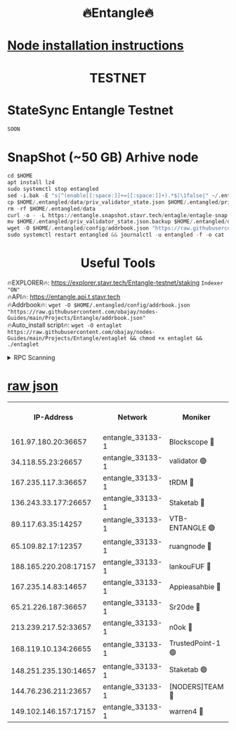 <h1 align="center"> 🔥Entangle🔥</h1>

[Node installation instructions](https://github.com/obajay/nodes-Guides/tree/main/Projects/Entangle)
=

<h1 align="center"> TESTNET</h1>

# StateSync Entangle Testnet
```python
SOON
```
# SnapShot (~50 GB) Arhive node
```python
cd $HOME
apt install lz4
sudo systemctl stop entangled
sed -i.bak -E "s|^(enable[[:space:]]+=[[:space:]]+).*$|\1false|" ~/.entangled/config/config.toml
cp $HOME/.entangled/data/priv_validator_state.json $HOME/.entangled/priv_validator_state.json.backup
rm -rf $HOME/.entangled/data
curl -o - -L https://entangle.snapshot.stavr.tech/entagle/entagle-snap.tar.lz4 | lz4 -c -d - | tar -x -C $HOME/.entangled --strip-components 2
mv $HOME/.entangled/priv_validator_state.json.backup $HOME/.entangled/data/priv_validator_state.json
wget -O $HOME/.entangled/config/addrbook.json "https://raw.githubusercontent.com/obajay/nodes-Guides/main/Projects/Entangle/addrbook.json"
sudo systemctl restart entangled && journalctl -u entangled -f -o cat
```
 <h1 align="center"> Useful Tools</h1>
 
🔥EXPLORER🔥: https://explorer.stavr.tech/Entangle-testnet/staking        `Indexer "ON"` \
🔥API🔥:      https://entangle.api.t.stavr.tech \
🔥Addrbook🔥: ```wget -O $HOME/.entangled/config/addrbook.json "https://raw.githubusercontent.com/obajay/nodes-Guides/main/Projects/Entangle/addrbook.json"``` \
🔥Auto_install script🔥:  `wget -O entaglet https://raw.githubusercontent.com/obajay/nodes-Guides/main/Projects/Entangle/entaglet && chmod +x entaglet && ./entaglet`


<details>
<summary>RPC Scanning</summary>

<h2 align="center"> We scan nodes in real time every 4 hours. And we provide the final result of RPC endpoints.
We cannot influence the operation of these nodes in any way. </h2>


```python
If Voting Power is higher than 0 --> then the Node is a validator of the network and may be subject to attack and be a potential threat to the chain.
```
```python
We marked such validators with a red symbol
```

</details>

[raw json](https://rpc-check.entangt.stavr.tech/entangt/rpc-entangt-result.json)
=


<table><tr><th>IP-Address</th><th>Network</th><th>Moniker</th><th>Latest Block Height</th><th>Earliest Block Height</th><th>Catching Up</th><th>Tx Index</th><th>Voting Power</th><th>Scan Time</th></tr><tr><td>161.97.180.20:36657</td><td>entangle_33133-1</td><td>Blockscope 🔴</td><td>2363343</td><td>1</td><td>False</td><td>off</td><td>293678608163514</td><td>2024-02-26T01:57:01.197971050UTC</td></tr><tr><td>34.118.55.23:26657</td><td>entangle_33133-1</td><td>validator 🟢</td><td>2363343</td><td>1</td><td>False</td><td>on</td><td>0</td><td>2024-02-26T01:57:02.034373103UTC</td></tr><tr><td>167.235.117.3:36657</td><td>entangle_33133-1</td><td>tRDM 🔴</td><td>2363347</td><td>1</td><td>False</td><td>on</td><td>203172357726540</td><td>2024-02-26T01:57:24.996956856UTC</td></tr><tr><td>136.243.33.177:26657</td><td>entangle_33133-1</td><td>Staketab 🔴</td><td>2363345</td><td>660001</td><td>False</td><td>on</td><td>156926797365779</td><td>2024-02-26T01:57:13.771607414UTC</td></tr><tr><td>89.117.63.35:14257</td><td>entangle_33133-1</td><td>VTB-ENTANGLE 🟢</td><td>2363344</td><td>1162001</td><td>False</td><td>off</td><td>0</td><td>2024-02-26T01:57:08.789769682UTC</td></tr><tr><td>65.109.82.17:12357</td><td>entangle_33133-1</td><td>ruangnode 🔴</td><td>2363343</td><td>1312001</td><td>False</td><td>off</td><td>528047571700022</td><td>2024-02-26T01:57:01.619181117UTC</td></tr><tr><td>188.165.220.208:17157</td><td>entangle_33133-1</td><td>lankouFUF 🔴</td><td>2363343</td><td>1910001</td><td>False</td><td>off</td><td>323265575574352</td><td>2024-02-26T01:57:02.351877651UTC</td></tr><tr><td>167.235.14.83:14657</td><td>entangle_33133-1</td><td>Appieasahbie 🔴</td><td>2363347</td><td>2042001</td><td>False</td><td>on</td><td>43255987460113466</td><td>2024-02-26T01:57:24.594314048UTC</td></tr><tr><td>65.21.226.187:36657</td><td>entangle_33133-1</td><td>Sr20de 🔴</td><td>2363343</td><td>2049001</td><td>False</td><td>off</td><td>57885825571268</td><td>2024-02-26T01:57:00.891454182UTC</td></tr><tr><td>213.239.217.52:33657</td><td>entangle_33133-1</td><td>n0ok 🔴</td><td>2363346</td><td>2263346</td><td>False</td><td>off</td><td>46597952882542907</td><td>2024-02-26T01:57:18.106254823UTC</td></tr><tr><td>168.119.10.134:26655</td><td>entangle_33133-1</td><td>TrustedPoint-1 🟢</td><td>2363348</td><td>2268001</td><td>False</td><td>off</td><td>0</td><td>2024-02-26T01:57:25.228598825UTC</td></tr><tr><td>148.251.235.130:14657</td><td>entangle_33133-1</td><td>Staketab 🟢</td><td>2363343</td><td>2272001</td><td>False</td><td>on</td><td>0</td><td>2024-02-26T01:57:00.550928212UTC</td></tr><tr><td>144.76.236.211:23657</td><td>entangle_33133-1</td><td>[NODERS]TEAM 🔴</td><td>2363345</td><td>2304001</td><td>False</td><td>off</td><td>26804879642407748</td><td>2024-02-26T01:57:11.415708287UTC</td></tr><tr><td>149.102.146.157:17157</td><td>entangle_33133-1</td><td>warren4 🔴</td><td>2363345</td><td>2327001</td><td>False</td><td>on</td><td>498981556649763</td><td>2024-02-26T01:57:11.150264033UTC</td></tr></table>
